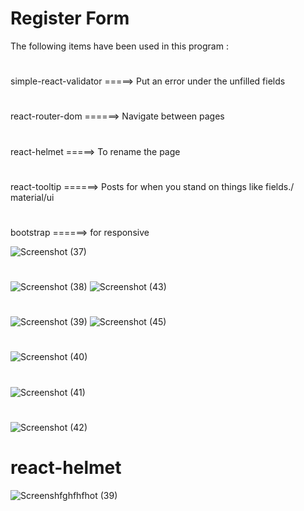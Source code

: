 # Register Form 

The following items have been used in this program :
#
simple-react-validator =====>  Put an error under the unfilled fields
#
react-router-dom ======> Navigate between pages
#
react-helmet =====>  To rename the page
#
react-tooltip ======> Posts for when you stand on things like fields./ material/ui
#
bootstrap ======> for responsive 


![Screenshot (37)](https://user-images.githubusercontent.com/91362381/167811125-cfffbb0d-8f8c-4873-93ac-9e99f772de3b.jpg)
#
![Screenshot (38)](https://user-images.githubusercontent.com/91362381/167811166-a538af94-a6cf-465b-980a-8966eb18f8f4.jpg)
![Screenshot (43)](https://user-images.githubusercontent.com/91362381/167994142-faf7d0ea-8329-480d-a61f-1c9cb7577bd7.jpg)
#
![Screenshot (39)](https://user-images.githubusercontent.com/91362381/167811175-f1665fe3-9aa6-41e6-9423-f5106e44de4d.jpg)
![Screenshot (45)](https://user-images.githubusercontent.com/91362381/167994137-2ffbd795-b8b3-4083-8444-26a92b16cf7a.jpg)

#
![Screenshot (40)](https://user-images.githubusercontent.com/91362381/167811181-e073cae0-95a9-496b-b74e-73b9bc0a52e0.jpg)
#
![Screenshot (41)](https://user-images.githubusercontent.com/91362381/167811188-d6dcc78a-57ce-4474-beba-7e36cf99ed1a.jpg)
#
![Screenshot (42)](https://user-images.githubusercontent.com/91362381/167811193-a35fc283-bf99-4708-8de2-7b848cbd2af7.jpg)
# react-helmet
![Screenshfghfhfhot (39)](https://user-images.githubusercontent.com/91362381/167811199-810e914c-c754-4ef3-9576-b480b84af0b7.jpg)
